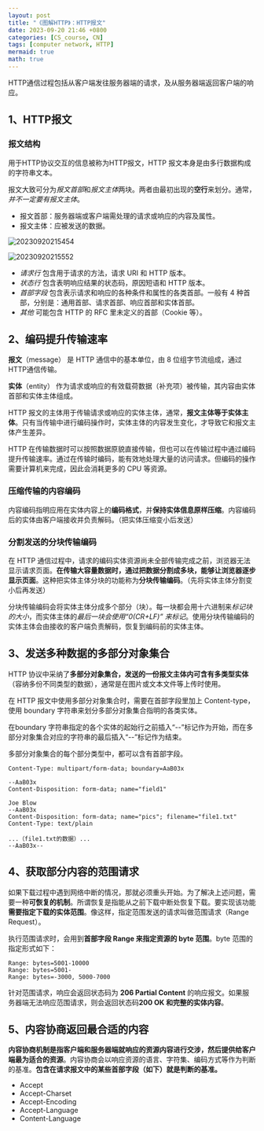 ```yaml
---
layout: post
title: "《图解HTTP》：HTTP报文"
date: 2023-09-20 21:46 +0800
categories: [CS_course, CN]
tags: [computer network, HTTP]
mermaid: true
math: true
---
```


HTTP通信过程包括从客户端发往服务器端的请求，及从服务器端返回客户端的响应。

## 1、HTTP报文

### 报文结构

用于HTTP协议交互的信息被称为HTTP报文，HTTP 报文本身是由多行数据构成的字符串文本。

报文大致可分为*报文首部*和*报文主体*两块。两者由最初出现的**空行**来划分。通常，*并不一定要有报文主体*。

- 报文首部：服务器端或客户端需处理的请求或响应的内容及属性。
- 报文主体：应被发送的数据。

![20230920215454](https://cdn.jsdelivr.net/gh/jamie109/my-img/for-VSCode/20230920215454.png)

![20230920215552](https://cdn.jsdelivr.net/gh/jamie109/my-img/for-VSCode/20230920215552.png)

- *请求行* 包含用于请求的方法，请求 URI 和 HTTP 版本。 
- *状态行* 包含表明响应结果的状态码，原因短语和 HTTP 版本。
- *首部字段* 包含表示请求和响应的各种条件和属性的各类首部。一般有 4 种首部，分别是：通用首部、请求首部、响应首部和实体首部。
- *其他* 可能包含 HTTP 的 RFC 里未定义的首部（Cookie 等）。

## 2、编码提升传输速率

**报文**（message） 是 HTTP 通信中的基本单位，由 8 位组字节流组成，通过HTTP通信传输。

**实体**（entity） 作为请求或响应的有效载荷数据（补充项）被传输，其内容由实体首部和实体主体组成。

HTTP 报文的主体用于传输请求或响应的实体主体，通常，**报文主体等于实体主体**。只有当传输中进行编码操作时，实体主体的内容发生变化，才导致它和报文主体产生差异。

HTTP 在传输数据时可以按照数据原貌直接传输，但也可以在传输过程中通过编码提升传输速率。通过在传输时编码，能有效地处理大量的访问请求。但编码的操作需要计算机来完成，因此会消耗更多的 CPU 等资源。

### 压缩传输的内容编码

内容编码指明应用在实体内容上的**编码格式**，并**保持实体信息原样压缩**。内容编码后的实体由客户端接收并负责解码。（把实体压缩变小后发送）

### 分割发送的分块传输编码

在 HTTP 通信过程中，请求的编码实体资源尚未全部传输完成之前，浏览器无法显示请求页面。**在传输大容量数据时，通过把数据分割成多块，能够让浏览器逐步显示页面**。这种把实体主体分块的功能称为**分块传输编码**。（先将实体主体分割变小后再发送）

分块传输编码会将实体主体分成多个部分（块）。每一块都会用十六进制来*标记块的大小*，而实体主体的*最后一块会使用“0(CR+LF)” 来标记*。使用分块传输编码的实体主体会由接收的客户端负责解码，恢复到编码前的实体主体。

## 3、发送多种数据的多部分对象集合

HTTP 协议中采纳了**多部分对象集合，发送的一份报文主体内可含有多类型实体**（容纳多份不同类型的数据），通常是在图片或文本文件等上传时使用。

在 HTTP 报文中使用多部分对象集合时，需要在首部字段里加上 Content-type，使用 boundary 字符串来划分多部分对象集合指明的各类实体。

在boundary 字符串指定的各个实体的起始行之前插入“--”标记作为开始，而在多部分对象集合对应的字符串的最后插入“--”标记作为结束。

多部分对象集合的每个部分类型中，都可以含有首部字段。

```
Content-Type: multipart/form-data; boundary=AaB03x 

--AaB03x
Content-Disposition: form-data; name="field1"

Joe Blow 
--AaB03x 
Content-Disposition: form-data; name="pics"; filename="file1.txt" 
Content-Type: text/plain

...（file1.txt的数据）... 
--AaB03x--
```


## 4、获取部分内容的范围请求

如果下载过程中遇到网络中断的情况，那就必须重头开始。为了解决上述问题，需要一种**可恢复的机制**。所谓恢复是指能从之前下载中断处恢复下载。要实现该功能**需要指定下载的实体范围**。像这样，指定范围发送的请求叫做范围请求（Range Request）。

执行范围请求时，会用到**首部字段 Range 来指定资源的 byte 范围**。byte 范围的指定形式如下：

```
Range: bytes=5001-10000
Range: bytes=5001-
Range: bytes=-3000, 5000-7000
```

针对范围请求，响应会返回状态码为 **206 Partial Content** 的响应报文。如果服务器端无法响应范围请求，则会返回状态码**200 OK 和完整的实体内容**。

## 5、内容协商返回最合适的内容

**内容协商机制是指客户端和服务器端就响应的资源内容进行交涉，然后提供给客户端最为适合的资源**。内容协商会以响应资源的语言、字符集、编码方式等作为判断的基准。**包含在请求报文中的某些首部字段（如下）就是判断的基准。**

- Accept 
- Accept-Charset 
- Accept-Encoding 
- Accept-Language 
- Content-Language